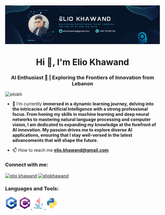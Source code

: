 ![logo](https://github.com/Eliokh/Eliokh/blob/main/elio%20khawand.png)

<h1 align="center">Hi 👋, I'm Elio Khawand</h1>
<h3 align="center">AI Enthusiast 🚀 | Exploring the Frontiers of Innovation from Lebanon</h3>



<p align="left"> <img src="https://komarev.com/ghpvc/?username=eliokh&label=Profile%20views&color=0e75b6&style=flat" alt="eliokh" /> </p>

- 🌱 I’m currently **immersed in a dynamic learning journey, delving into the intricacies of Artificial Intelligence with a strong professional focus. From honing my skills in machine learning and deep neural networks to mastering natural language processing and computer vision, I am dedicated to expanding my knowledge at the forefront of AI innovation. My passion drives me to explore diverse AI applications, ensuring that I stay well-versed in the latest advancements that will shape the future.**

- 📫 How to reach me **elio.khawand@gmail.com**

<h3 align="left">Connect with me:</h3>
<p align="left">
<a href="https://linkedin.com/in/eliokhawand" target="blank"><img align="center" src="https://raw.githubusercontent.com/rahuldkjain/github-profile-readme-generator/master/src/images/icons/Social/linked-in-alt.svg" alt="elio khawand" height="30" width="40" /></a>
<a href="https://instagram.com/eliokhawand" target="blank"><img align="center" src="https://raw.githubusercontent.com/rahuldkjain/github-profile-readme-generator/master/src/images/icons/Social/instagram.svg" alt="eliokhawand" height="30" width="40" /></a>
</p>

<h3 align="left">Languages and Tools:</h3>
<p align="left"> <a href="https://www.w3schools.com/cpp/" target="_blank" rel="noreferrer"> <img src="https://raw.githubusercontent.com/devicons/devicon/master/icons/cplusplus/cplusplus-original.svg" alt="cplusplus" width="40" height="40"/> </a> <a href="https://www.w3schools.com/cs/" target="_blank" rel="noreferrer"> <img src="https://raw.githubusercontent.com/devicons/devicon/master/icons/csharp/csharp-original.svg" alt="csharp" width="40" height="40"/> </a> <a href="https://www.java.com" target="_blank" rel="noreferrer"> <img src="https://raw.githubusercontent.com/devicons/devicon/master/icons/java/java-original.svg" alt="java" width="40" height="40"/> </a> <a href="https://www.python.org" target="_blank" rel="noreferrer"> <img src="https://raw.githubusercontent.com/devicons/devicon/master/icons/python/python-original.svg" alt="python" width="40" height="40"/> </a> </p>

